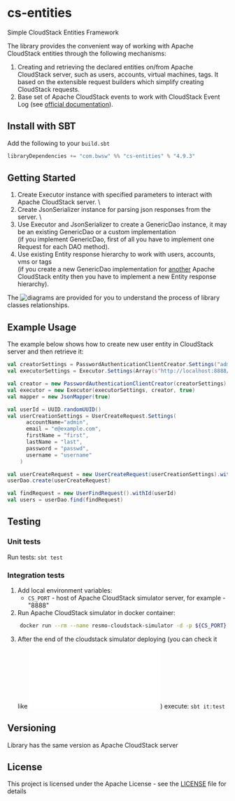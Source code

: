 # cs-entities
Simple CloudStack Entities Framework

The library provides the convenient way of working with Apache CloudStack entities through the following mechanisms:
1. Creating and retrieving the declared entities on/from Apache CloudStack server, such as users, accounts, virtual machines, tags.
It based on the extensible request builders which simplify creating CloudStack requests.
2. Base set of Apache CloudStack events to work with CloudStack Event Log (see [official documentation](http://docs.cloudstack.apache.org/projects/cloudstack-administration/en/4.9/events.html)).

## Install with SBT

Add the following to your `build.sbt`
```scala
libraryDependencies += "com.bwsw" %% "cs-entities" % "4.9.3"
```
## Getting Started      
1. Create Executor instance with specified parameters to interact with Apache CloudStack server. \
2. Create JsonSerializer instance for parsing json responses from the server. \
3. Use Executor and JsonSerializer to create a GenericDao instance, it may be an existing GenericDao or a custom implementation \
(if you implement GenericDao, first of all you have to implement one Request for each DAO method).
4. Use existing Entity response hierarchy to work with users, accounts, vms or tags \
(if you create a new GenericDao implementation for [another](http://cloudstack.apache.org/api/apidocs-4.9/) Apache CloudStack entity then you have to implement a new Entity response hierarchy).

The ![diagrams](docs/diagrams) are provided for you to understand the process of library classes relationships.

## Example Usage

The example below shows how to create new user entity in CloudStack server and then retrieve it:
```scala
val creatorSettings = PasswordAuthenticationClientCreator.Settings("admin","password","/")
val executorSettings = Executor.Settings(Array(s"http://localhost:8888/client/api"), retryDelay = 1000)

val creator = new PasswordAuthenticationClientCreator(creatorSettings)
val executor = new Executor(executorSettings, creator, true)
val mapper = new JsonMapper(true)

val userId = UUID.randomUUID()
val userCreationSettings = UserCreateRequest.Settings(
      accountName="admin",
      email = "e@example.com",
      firstName = "first",
      lastName = "last",
      password = "passwd",
      username = "username"
    )

val userCreateRequest = new UserCreateRequest(userCreationSettings).withId(userId)
userDao.create(userCreateRequest)

val findRequest = new UserFindRequest().withId(userId)
val users = userDao.find(findRequest)
```
## Testing

### Unit tests

Run tests: `sbt test`

### Integration tests

1. Add local environment variables:
    * `CS_PORT` - host of Apache CloudStack simulator server, for example - "8888"
2. Run Apache CloudStack simulator in docker container:
```bash
    docker run --rm --name resmo-cloudstack-simulator -d -p ${CS_PORT}:${CS_PORT} resmo/cloudstack-sim
```

3. After the end of the cloudstack simulator deploying (you can check it like ![this](jenkins/run_cs_simulator.sh)) execute: `sbt it:test`

## Versioning

Library has the same version as Apache CloudStack server

## License

This project is licensed under the Apache License - see the [LICENSE](LICENSE) file for details
  